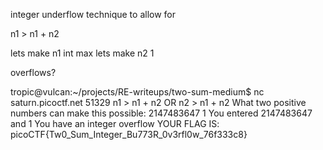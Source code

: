 integer underflow technique to allow for 

n1 > n1 + n2

lets make n1 int max
lets make n2 1

overflows?

tropic@vulcan:~/projects/RE-writeups/two-sum-medium$ nc saturn.picoctf.net 51329
n1 > n1 + n2 OR n2 > n1 + n2 
What two positive numbers can make this possible: 
2147483647
1
You entered 2147483647 and 1
You have an integer overflow
YOUR FLAG IS: picoCTF{Tw0_Sum_Integer_Bu773R_0v3rfl0w_76f333c8}